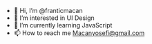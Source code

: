 - 👋 Hi, I’m @franticmacan
- 👀 I’m interested in UI Design
- 🌱 I’m currently learning JavaScript 
- 📫 How to reach me Macanyosefi@gmail.com

<!---
franticmacan/franticmacan is a ✨ special ✨ repository because its `README.md` (this file) appears on your GitHub profile.
You can click the Preview link to take a look at your changes.
--->
